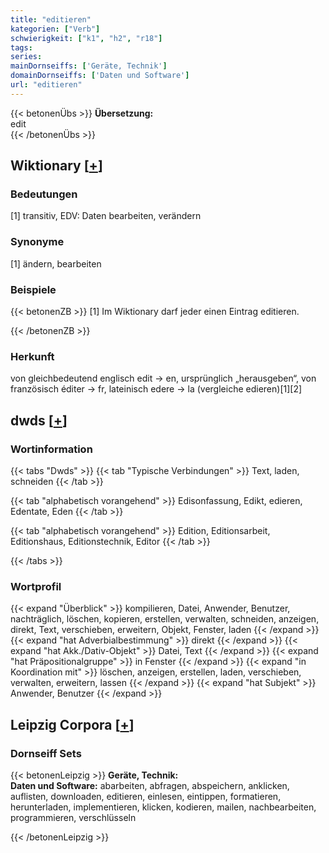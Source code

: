 ```yaml
---
title: "editieren"
kategorien: ["Verb"]
schwierigkeit: ["k1", "h2", "r18"]
tags:
series:
mainDornseiffs: ['Geräte, Technik']
domainDornseiffs: ['Daten und Software']
url: "editieren"
---
```


{{< betonenÜbs >}}
**Übersetzung:**  
edit  
{{< /betonenÜbs >}}

## Wiktionary [[+](https://de.wiktionary.org/wiki/editieren)]

### Bedeutungen
[1] transitiv, EDV: Daten bearbeiten, verändern  

### Synonyme
[1] ändern, bearbeiten  

### Beispiele
{{< betonenZB >}}
[1] Im Wiktionary darf jeder einen Eintrag editieren.  

{{< /betonenZB >}}
### Herkunft
von gleichbedeutend englisch edit → en, ursprünglich „herausgeben“, von französisch éditer → fr, lateinisch edere → la (vergleiche edieren)[1][2]  



## dwds [[+](https://www.dwds.de/wb/editieren)]

### Wortinformation
{{< tabs "Dwds" >}}
{{< tab "Typische Verbindungen" >}}
Text, laden, schneiden
{{< /tab >}}

{{< tab "alphabetisch vorangehend" >}}
Edisonfassung, Edikt, edieren, Edentate, Eden
{{< /tab >}}

{{< tab "alphabetisch vorangehend" >}}
Edition, Editionsarbeit, Editionshaus, Editionstechnik, Editor
{{< /tab >}}

{{< /tabs >}}

### Wortprofil
{{< expand "Überblick" >}} kompilieren, Datei, Anwender, Benutzer, nachträglich, löschen, kopieren, erstellen, verwalten, schneiden, anzeigen, direkt, Text, verschieben, erweitern, Objekt, Fenster, laden {{< /expand >}}
{{< expand "hat Adverbialbestimmung" >}} direkt {{< /expand >}}
{{< expand "hat Akk./Dativ-Objekt" >}} Datei, Text {{< /expand >}}
{{< expand "hat Präpositionalgruppe" >}} in Fenster {{< /expand >}}
{{< expand "in Koordination mit" >}} löschen, anzeigen, erstellen, laden, verschieben, verwalten, erweitern, lassen {{< /expand >}}
{{< expand "hat Subjekt" >}} Anwender, Benutzer {{< /expand >}}

## Leipzig Corpora [[+](https://corpora.uni-leipzig.de/en/res?word=editieren&corpusId=deu_newscrawl-public_2018)]

### Dornseiff Sets
{{< betonenLeipzig >}}
**Geräte, Technik:**  
**Daten und Software:** abarbeiten, abfragen, abspeichern, anklicken, auflisten, downloaden, editieren, einlesen, eintippen, formatieren, herunterladen, implementieren, klicken, kodieren, mailen, nachbearbeiten, programmieren, verschlüsseln  

{{< /betonenLeipzig >}}
